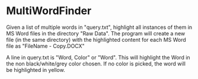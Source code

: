 # MultiWordFinder
Given a list of multiple words in "query.txt", highlight all instances of them in MS Word files in the directory "Raw Data". The program will create a new file (in the same directory) with the highlighted content for each MS Word file as "FileName - Copy.DOCX"

A line in query.txt is "Word, Color" or "Word". This will highlight the Word in the non black/white/grey color chosen. If no color is picked, the word will be highlighted in yellow.
